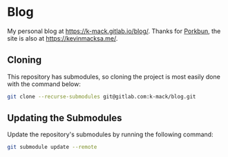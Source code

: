 # Blog

My personal blog at <https://k-mack.gitlab.io/blog/>.
Thanks for [Porkbun](https://porkbun.com/), the site is also at <https://kevinmacksa.me/>.

## Cloning

This repository has submodules, so cloning the project is most easily done with the command below:

```bash
git clone --recurse-submodules git@gitlab.com:k-mack/blog.git
```

## Updating the Submodules

Update the repository's submodules by running the following command:

```bash
git submodule update --remote
```
